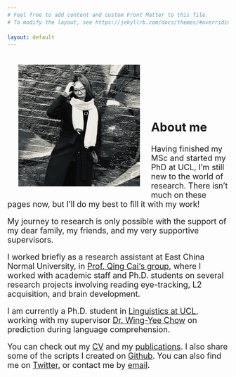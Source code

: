 ```yaml
---
# Feel free to add content and custom Front Matter to this file.
# To modify the layout, see https://jekyllrb.com/docs/themes/#overriding-theme-defaults

layout: default
---
```


<font size="+1">
<img src="profile_image_2_square.jpg" alt="" align="left" height="55%" width="55%" vspace="20" hspace="25">

<p style="padding: 5em 0 1em 0;"><h2>About me</h2></p>

<p>Having finished my MSc and started my PhD at UCL, I’m still new to the world of research. There isn’t much on these pages now, but I’ll do my best to fill it with my work!</p>

<p>My journey to research is only possible with the support of my dear family, my friends, and my very supportive supervisors.</p>

<p>I worked briefly as a research assistant at East China Normal University, in <a href="https://slangscience.github.io/slang/index_cn.html" target="_blank">Prof. Qing Cai‘s group</a>, where I worked with academic staff and Ph.D. students on several research projects involving reading eye-tracking, L2 acquisition, and brain development.</p>

<p>I am currently a Ph.D. student in <a href="https://www.ucl.ac.uk/pals/research/linguistics/linguistics-people" target="_blank">Linguistics at UCL</a>, working with my supervisor <a href="https://www.ucl.ac.uk/pals/people/wingyee-chow" target="_blank">Dr. Wing-Yee Chow</a> on prediction during language comprehension.</p>

<p>You can check out my <a href="https://yiling-huo.github.io/cv/">CV</a> and my <a href="https://yiling-huo.github.io/publications/">publications</a>. I also share some of the scripts I created on <a href="https://github.com/Yiling-Huo/resources_huo" target="_blank">Github</a>. You can also find me on <a href="https://twitter.com/YlHuo" target="_blank">Twitter</a>, or contact me by <a href="mailto:yiling.huo.18@ucl.ac.uk">email</a>.